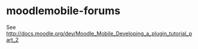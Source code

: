 moodlemobile-forums
===================

See http://docs.moodle.org/dev/Moodle_Mobile_Developing_a_plugin_tutorial_part_2
